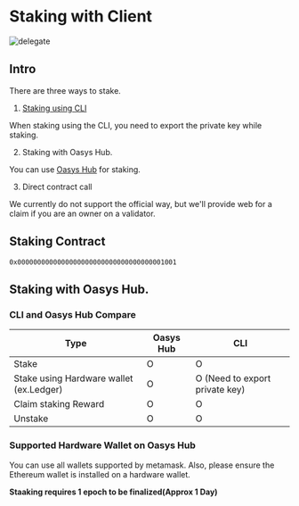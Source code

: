 # Staking with Client


![delegate](/img/docs/techdocs/validator/delegate.png)

## Intro

There are three ways to stake.

1. [Staking using CLI](/docs/hub-validator/operate-validator/1-3-join-validator-cli)

When staking using the CLI, you need to export the private key while staking.

2. Staking with Oasys Hub. 

You can use [Oasys Hub](https://hub.oasys.games) for staking. 

3. Direct contract call 

We currently do not support the official way, but we'll provide web for a claim if you are an owner on a validator.

## Staking Contract 

```
0x0000000000000000000000000000000000001001
```

## Staking with Oasys Hub.


### CLI and Oasys Hub Compare

| Type | Oasys Hub | CLI |
|-----------|-----------|-----------|
| Stake | O | O |
| Stake using Hardware wallet (ex.Ledger) | O | O (Need to export private key) | 
| Claim staking Reward | O | O |
| Unstake | O | O |

### Supported Hardware Wallet on Oasys Hub

You can use all wallets supported by metamask. Also, please ensure the Ethereum wallet is installed on a hardware wallet.

**Staaking requires 1 epoch to be finalized(Approx 1 Day)**